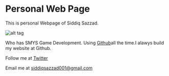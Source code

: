 # Personal Web Page

This is personal Webpage of Siddiq Sazzad.

![alt tag](https://pbs.twimg.com/profile_images/672350185620541441/h4LLtgBh_400x400.jpg)

Who has SMYS Game Development.
Using [Github](https://github/siddiqsazzad)all the time.I alawys build my website at Github.

Follow me at [Twitter](https://twitter.com/siddiqsazzad001)

Email me at siddiqsazzad001@gmail.com